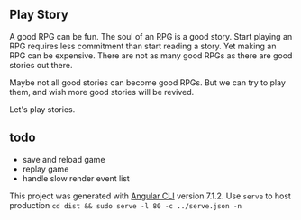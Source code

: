 ## Play Story

A good RPG can be fun. The soul of an RPG is a good story. Start playing an RPG requires less commitment than start reading a story. Yet making an RPG can be expensive. There are not as many good RPGs as there are good stories out there. 

Maybe not all good stories can become good RPGs. But we can try to play them, and wish more good stories will be revived.

Let's play stories.


## todo
- save and reload game
- replay game
- handle slow render event list

This project was generated with [Angular CLI](https://github.com/angular/angular-cli) version 7.1.2.
Use `serve` to host production `cd dist && sudo serve -l 80 -c ../serve.json -n`